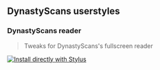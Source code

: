 ## DynastyScans userstyles

### DynastyScans reader
> Tweaks for DynastyScans's fullscreen reader

[![Install directly with Stylus](https://img.shields.io/badge/Install%20directly%20with-Stylus-00adad.svg)](https://ewasion.github.io/userstyles/dynastyscans/reader.user.css)
